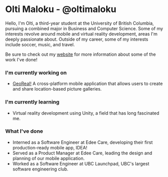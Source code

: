 # Olti Maloku - @oltimaloku

<!--
**oltimaloku/oltimaloku** is a ✨ _special_ ✨ repository because its `README.md` (this file) appears on your GitHub profile.

Here are some ideas to get you started:

- 🔭 I’m currently working on ...
- 🌱 I’m currently learning ...
- 👯 I’m looking to collaborate on ...
- 🤔 I’m looking for help with ...
- 💬 Ask me about ...
- 📫 How to reach me: ...
- 😄 Pronouns: ...
- ⚡ Fun fact: ...
-->

Hello, I'm Olti, a third-year student at the University of British Columbia, pursuing a combined major in Business and Computer Science. Some of my interests revolve around mobile and virtual reality development, areas I'm deeply passionate about. Outside of my career, some of my interests include soccer, music, and travel.

Be sure to check out my [website](https://oltimaloku.github.io/portfolio/) for more information about some of the work I've done!

### I'm currently working on

- [GeoReal!](https://github.com/michaelfromyeg/georeal) A cross-platform mobile application that allows users to create and share location-based picture galleries.

### I'm currently learning 

- Virtual reality development using Unity, a field that has long fascinated me.

### What I've done

- Interned as a Software Engineer at Edee Care, developing their first production-ready mobile app, IDEA!
- Served as a Product Manager at Edee Care, leading the design and planning of our mobile application.
- Worked as a Software Engineer at UBC Launchpad, UBC's largest software engineering club.

